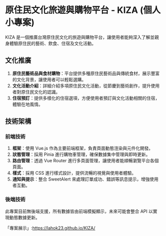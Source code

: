 # 原住民文化旅遊與購物平台 - KIZA (個人小專案)

KIZA 是一個推廣台灣原住民文化的旅遊與購物平台，讓使用者能夠深入了解並親身體驗原住民的藝術、飲食、住宿及文化活動。

## 文化推廣

1. **原住民藝術品與食材購物**：平台提供多種原住民藝術品與傳統食材，展示豐富的文化背景，讓使用者可以輕鬆選購。
2. **文化活動介紹**：詳細介紹多項原住民文化活動，從節慶到藝術創作，提升使用者對原住民文化的認識。
3. **住宿預訂**：提供多樣化的住宿選項，方便使用者預訂與文化活動相關的住宿，體驗在地風情。

## 技術架構

### 前端技術

1. **框架**：使用 Vue.js 作為主要前端框架，負責頁面動態渲染與元件化開發。
2. **狀態管理**：採用 Pinia 進行購物車管理，確保數據集中管理與即時更新。
3. **路由管理**：透過 Vue Router 進行多頁面管理，讓使用者能順暢瀏覽平台各個頁面。
4. **樣式**：採用 CSS 進行樣式設計，提供流暢的視覺與使用者體驗。
5. **通知與提示**：整合 SweetAlert 來處理訂單成功、錯誤等訊息提示，增強使用者互動。

### 後端技術

此專案目前無後端支援，所有數據皆由前端模擬顯示，未來可能會整合 API 以實現動態數據更新。

「專案展示」:https://lahok23.github.io/KIZA/
